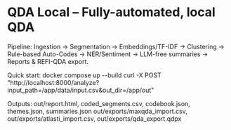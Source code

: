 # QDA Local – Fully-automated, local QDA

Pipeline: Ingestion → Segmentation → Embeddings/TF-IDF → Clustering → Rule-based Auto-Codes → NER/Sentiment → LLM-free summaries → Reports & REFI-QDA export.

Quick start:
  docker compose up --build
  curl -X POST "http://localhost:8000/analyze?input_path=/app/data/input.csv&out_dir=/app/out"

Outputs:
  out/report.html, coded_segments.csv, codebook.json, themes.json, summaries.json
  out/exports/maxqda_import.csv, out/exports/atlasti_import.csv, out/exports/qda_export.qdpx
